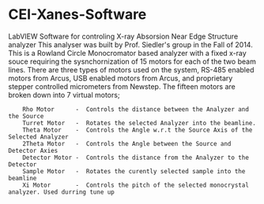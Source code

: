 CEI-Xanes-Software
==================

   LabVIEW Software for controling X-ray Absorsion Near Edge Structure analyzer
   This analyser was built by Prof. Siedler's group in the Fall of 2014. This is a Rowland Circle Monocromator based 
analyzer with a fixed x-ray souce requiring the sysnchornization of 15 motors for each of the two beam lines. There 
are three types of motors used on the system, RS-485 enabled motors from Arcus, USB enabled motors from Arcus, and 
proprietary stepper controlled micrometers from Newstep.
    The fifteen motors are broken down into 7 virtual motors;
    
        Rho Motor      -  Controls the distance between the Analyzer and the Source
        Turret Motor   -  Rotates the selected Analyzer into the beamline.
        Theta Motor    -  Controls the Angle w.r.t the Source Axis of the Selected Analyzer
        2Theta Motor   -  Controls the Angle between the Source and Detector Axies
        Detector Motor -  Controls the distance from the Analyzer to the Detector
        Sample Motor   -  Rotates the curently selected sample into the beamline
        Xi Motor       -  Controls the pitch of the selected monocrystal analyzer. Used durring tune up 

